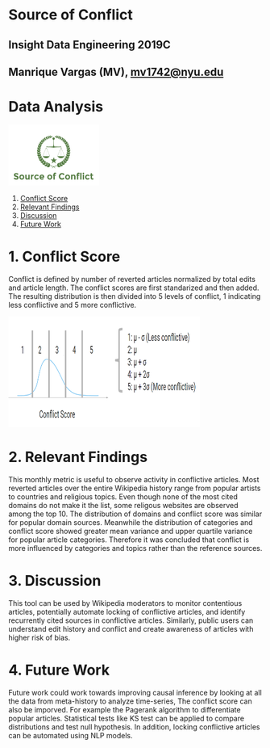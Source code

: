 # Source of Conflict

## Insight Data Engineering 2019C
## Manrique Vargas (MV), mv1742@nyu.edu
# Data Analysis

<img src="https://raw.githubusercontent.com/mv1742/Wiki_Bias/master/figs/SoC.png" data-canonical-src="https://raw.githubusercontent.com/mv1742/Wiki_Bias/master/figs/SoC.png" width="180" height="120" />


1. [Conflict Score](README.md#1.-Conflict-Score)
1. [Relevant Findings](README.md#2.-Relevant-Findings)
1. [Discussion](README.md#3.-Discussion)
1. [Future Work](README.md#4.-Future-Work)

# 1. Conflict Score
Conflict is defined by number of reverted articles normalized by total edits and article length. The conflict scores are first standarized and then added. The resulting distribution is then divided into 5 levels of conflict, 1 indicating less conflictive and 5 more conflictive.

<img src="https://raw.githubusercontent.com/mv1742/Wiki_Bias/master/figs/Conflict_Score.png" data-canonical-src="https://raw.githubusercontent.com/mv1742/Wiki_Bias/master/figs/Conflict_Score.png" width="380" height="220" />

# 2. Relevant Findings

This monthly metric is useful to observe activity in conflictive articles. Most reverted articles over the entire Wikipedia history range from popular artists to countries and religious topics. Even though none of the most cited domains do not make it the list, some religous websites are observed among the top 10. The distribution of domains and conflict score was similar for popular domain sources.
Meanwhile the distribution of categories and conflict score showed greater mean variance and upper quartile variance for popular article categories. Therefore it was concluded that conflict is more influenced by categories and topics rather than the reference sources. 

# 3. Discussion

This tool can be used by Wikipedia moderators to monitor contentious articles, potentially automate locking of conflictive articles, and identify recurrently cited sources in conflictive articles. Similarly, public users can understand edit history and conflict and create awareness of articles with higher risk of bias.

# 4. Future Work
Future work could work towards improving causal inference by looking at all the data from meta-history to analyze time-series, The conflict score can also be imporved. For example the Pagerank algorithm to differentiate popular articles. Statistical tests like KS test can be applied to compare distributions and test null hypothesis. In addition, locking conflictive articles can be automated using NLP models.
